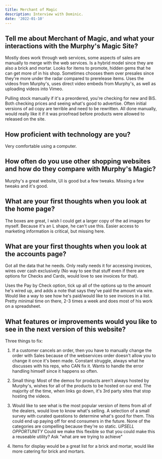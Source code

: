 ```yaml
---
title: Merchant of Magic
description: Interview with Dominic.
date: '2022-01-10'
---
```


## Tell me about Merchant of Magic, and what your interactions with the Murphy's Magic Site?

Mostly does work through web services, some aspects of sales are manually to merge with the web services. Is a hybrid model since they are also a brick and mortar. Looks for items to promote, hidden gems that he can get more of in his shop. Sometimes chooses them over presales since they're more under the radar compared to prerelease items. Uses the videos from Murphy's, uses direct video embeds from Murphy's, as well as uploading videos into Vimeo.

Pulling stock manually if it's a preordered, you're checking for new and BiS. Both checking prices and seeing what's good to advertise. Often initial versions of ad copy are terrible and need to be rewritten. All done manually, would really like it if it was proofread before products were allowed to released on the site.

## How proficient with technology are you?

Very comfortable using a computer. 

## How often do you use other shopping websites and how do they compare with Murphy's Magic?

Murphy's a great website, UI is good but a few tweaks. Missing a few tweaks and it's good.

## What are your first thoughts when you look at the home page?

The boxes are great, I wish I could get a larger copy of the ad images for myself. Because it's an L shape, he can't use this. Easier access to marketing information is critical, but missing here.

## What are your first thoughts when you look at the accounts page?

Got all the data that he needs. Only really needs it for accessing invoices, wires over cash exclusively (No way to see that stuff even if there are options for Checks and Cards, would love to see invoices for that).

Uses the Pay by Check option, tick up all of the options up to the amount he's wired up, and adds a note that says they've paid the amount via wire. Would like a way to see how he's paid/would like to see invoices in a list. Pretty minimal time on there, 2-3 times a week and does most of his work on a spreadsheet. 

## What features or improvements would you like to see in the next version of this website?

Three things to fix:

1. If a customer cancels an order, then you have to manually change the order with Sales because of the webservices order doesn't allow you to change it once it's been made. Constant struggle, always what he discusses with his reps, who CAN fix it. Wants to handle the error handling himself since it happens so often.

2. Small thing: Most of the demos for products aren't always hosted by Murphy's, wishes for all of the products to be hosted on our end. The majority of the time, when links go down, it's 3rd party sites that stop hosting the videos.

3. Would like to see what is the most popular version of items from all of the dealers, would love to know what's selling. A selection of a small survey with curated questions to determine what's good for them. This could end up paying off for end consumers in the future. None of the categories are compelling because they're so static. *UPSELL OPPORTUNITY* Could we make this flexible so that you could make this a reuseable utility? Ask "what are we trying to achieve"

4. Items for display would be a great list for a brick and mortar, would like more catering for brick and mortars.

